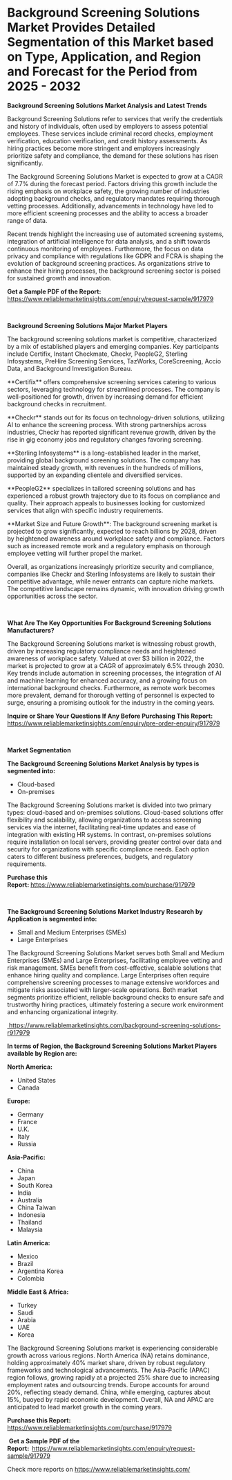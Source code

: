 <p><h1>Background Screening Solutions Market Provides Detailed Segmentation of this Market based on Type, Application, and Region and Forecast for the Period from 2025 - 2032</h1></p><p><strong>Background Screening Solutions Market Analysis and Latest Trends</strong></p>
<p><p>Background Screening Solutions refer to services that verify the credentials and history of individuals, often used by employers to assess potential employees. These services include criminal record checks, employment verification, education verification, and credit history assessments. As hiring practices become more stringent and employers increasingly prioritize safety and compliance, the demand for these solutions has risen significantly.</p><p>The Background Screening Solutions Market is expected to grow at a CAGR of 7.7% during the forecast period. Factors driving this growth include the rising emphasis on workplace safety, the growing number of industries adopting background checks, and regulatory mandates requiring thorough vetting processes. Additionally, advancements in technology have led to more efficient screening processes and the ability to access a broader range of data.</p><p>Recent trends highlight the increasing use of automated screening systems, integration of artificial intelligence for data analysis, and a shift towards continuous monitoring of employees. Furthermore, the focus on data privacy and compliance with regulations like GDPR and FCRA is shaping the evolution of background screening practices. As organizations strive to enhance their hiring processes, the background screening sector is poised for sustained growth and innovation.</p></p>
<p><strong>Get a Sample PDF of the Report:&nbsp;</strong> <a href="https://www.reliablemarketinsights.com/enquiry/request-sample/917979?utm_campaign=2179&utm_medium=2&utm_source=Github&utm_content=ia&utm_term=07032025&utm_id=background-screening-solutions">https://www.reliablemarketinsights.com/enquiry/request-sample/917979</a></p>
<p>&nbsp;</p>
<p><strong>Background Screening Solutions Major Market Players</strong></p>
<p><p>The background screening solutions market is competitive, characterized by a mix of established players and emerging companies. Key participants include Certifix, Instant Checkmate, Checkr, PeopleG2, Sterling Infosystems, PreHire Screening Services, TazWorks, CoreScreening, Accio Data, and Background Investigation Bureau.</p><p>**Certifix** offers comprehensive screening services catering to various sectors, leveraging technology for streamlined processes. The company is well-positioned for growth, driven by increasing demand for efficient background checks in recruitment.</p><p>**Checkr** stands out for its focus on technology-driven solutions, utilizing AI to enhance the screening process. With strong partnerships across industries, Checkr has reported significant revenue growth, driven by the rise in gig economy jobs and regulatory changes favoring screening.</p><p>**Sterling Infosystems** is a long-established leader in the market, providing global background screening solutions. The company has maintained steady growth, with revenues in the hundreds of millions, supported by an expanding clientele and diversified services.</p><p>**PeopleG2** specializes in tailored screening solutions and has experienced a robust growth trajectory due to its focus on compliance and quality. Their approach appeals to businesses looking for customized services that align with specific industry requirements.</p><p>**Market Size and Future Growth**: The background screening market is projected to grow significantly, expected to reach billions by 2028, driven by heightened awareness around workplace safety and compliance. Factors such as increased remote work and a regulatory emphasis on thorough employee vetting will further propel the market.</p><p>Overall, as organizations increasingly prioritize security and compliance, companies like Checkr and Sterling Infosystems are likely to sustain their competitive advantage, while newer entrants can capture niche markets. The competitive landscape remains dynamic, with innovation driving growth opportunities across the sector.</p></p>
<p>&nbsp;</p>
<p><strong>What Are The Key Opportunities For Background Screening Solutions Manufacturers?</strong></p>
<p><p>The Background Screening Solutions market is witnessing robust growth, driven by increasing regulatory compliance needs and heightened awareness of workplace safety. Valued at over $3 billion in 2022, the market is projected to grow at a CAGR of approximately 6.5% through 2030. Key trends include automation in screening processes, the integration of AI and machine learning for enhanced accuracy, and a growing focus on international background checks. Furthermore, as remote work becomes more prevalent, demand for thorough vetting of personnel is expected to surge, ensuring a promising outlook for the industry in the coming years.</p></p>
<p><strong>Inquire or Share Your Questions If Any Before Purchasing This Report:</strong> <a href="https://www.reliablemarketinsights.com/enquiry/pre-order-enquiry/917979?utm_campaign=2179&utm_medium=2&utm_source=Github&utm_content=ia&utm_term=07032025&utm_id=background-screening-solutions">https://www.reliablemarketinsights.com/enquiry/pre-order-enquiry/917979</a></p>
<p>&nbsp;</p>
<p><strong>Market Segmentation</strong></p>
<p><strong>The Background Screening Solutions Market Analysis by types is segmented into:</strong></p>
<p><ul><li>Cloud-based</li><li>On-premises</li></ul></p>
<p><p>The Background Screening Solutions market is divided into two primary types: cloud-based and on-premises solutions. Cloud-based solutions offer flexibility and scalability, allowing organizations to access screening services via the internet, facilitating real-time updates and ease of integration with existing HR systems. In contrast, on-premises solutions require installation on local servers, providing greater control over data and security for organizations with specific compliance needs. Each option caters to different business preferences, budgets, and regulatory requirements.</p></p>
<p><strong>Purchase this Report:&nbsp;</strong><a href="https://www.reliablemarketinsights.com/purchase/917979?utm_campaign=2179&utm_medium=2&utm_source=Github&utm_content=ia&utm_term=07032025&utm_id=background-screening-solutions">https://www.reliablemarketinsights.com/purchase/917979</a></p>
<p>&nbsp;</p>
<p><strong>The Background Screening Solutions Market Industry Research by Application is segmented into:</strong></p>
<p><ul><li>Small and Medium Enterprises (SMEs)</li><li>Large Enterprises</li></ul></p>
<p><p>The Background Screening Solutions Market serves both Small and Medium Enterprises (SMEs) and Large Enterprises, facilitating employee vetting and risk management. SMEs benefit from cost-effective, scalable solutions that enhance hiring quality and compliance. Large Enterprises often require comprehensive screening processes to manage extensive workforces and mitigate risks associated with larger-scale operations. Both market segments prioritize efficient, reliable background checks to ensure safe and trustworthy hiring practices, ultimately fostering a secure work environment and enhancing organizational integrity.</p></p>
<p><a href="https://www.reliablemarketinsights.com/background-screening-solutions-r917979?utm_campaign=2179&utm_medium=2&utm_source=Github&utm_content=ia&utm_term=07032025&utm_id=background-screening-solutions">&nbsp;https://www.reliablemarketinsights.com/background-screening-solutions-r917979</a></p>
<p><strong>In terms of Region, the Background Screening Solutions Market Players available by Region are:</strong></p>
<p>
    <p> <strong> North America: </strong>
        <ul>
            <li>United States</li>
            <li>Canada</li>
        </ul>
        </p> 
    <p> <strong> Europe: </strong>
        <ul>
            <li>Germany</li>
            <li>France</li>
            <li>U.K.</li>
            <li>Italy</li>
            <li>Russia</li>
        </ul>
        </p> 
    <p> <strong> Asia-Pacific: </strong>
        <ul>
            <li>China</li>
            <li>Japan</li>
            <li>South Korea</li>
            <li>India</li>
            <li>Australia</li>
            <li>China Taiwan</li>
            <li>Indonesia</li>
            <li>Thailand</li>
            <li>Malaysia</li>
        </ul>
        </p> 
    <p> <strong> Latin America: </strong>
        <ul>
            <li>Mexico</li>
            <li>Brazil</li>
            <li>Argentina Korea</li>
            <li>Colombia</li>
        </ul>
        </p> 
    <p> <strong> Middle East & Africa: </strong>
        <ul>
            <li>Turkey</li>
            <li>Saudi</li>
            <li>Arabia</li>
            <li>UAE</li>
            <li>Korea</li>
        </ul>
    </p>
    </p>
<p><p>The Background Screening Solutions market is experiencing considerable growth across various regions. North America (NA) retains dominance, holding approximately 40% market share, driven by robust regulatory frameworks and technological advancements. The Asia-Pacific (APAC) region follows, growing rapidly at a projected 25% share due to increasing employment rates and outsourcing trends. Europe accounts for around 20%, reflecting steady demand. China, while emerging, captures about 15%, buoyed by rapid economic development. Overall, NA and APAC are anticipated to lead market growth in the coming years.</p></p>
<p><strong>Purchase this Report: </strong><a href="https://www.reliablemarketinsights.com/purchase/917979?utm_campaign=2179&utm_medium=2&utm_source=Github&utm_content=ia&utm_term=07032025&utm_id=background-screening-solutions">https://www.reliablemarketinsights.com/purchase/917979</a></p>
<p>&nbsp;<strong>Get a Sample PDF of the Report:&nbsp;&nbsp;</strong><a href="https://www.reliablemarketinsights.com/enquiry/request-sample/917979?utm_campaign=2179&utm_medium=2&utm_source=Github&utm_content=ia&utm_term=07032025&utm_id=background-screening-solutions">https://www.reliablemarketinsights.com/enquiry/request-sample/917979</a></p>
<p><strong></strong></p>
<p>Check more reports on <a href="https://www.reliablemarketinsights.com/?utm_campaign=2179&utm_medium=2&utm_source=Github&utm_content=ia&utm_term=07032025&utm_id=background-screening-solutions">https://www.reliablemarketinsights.com/</a></p>